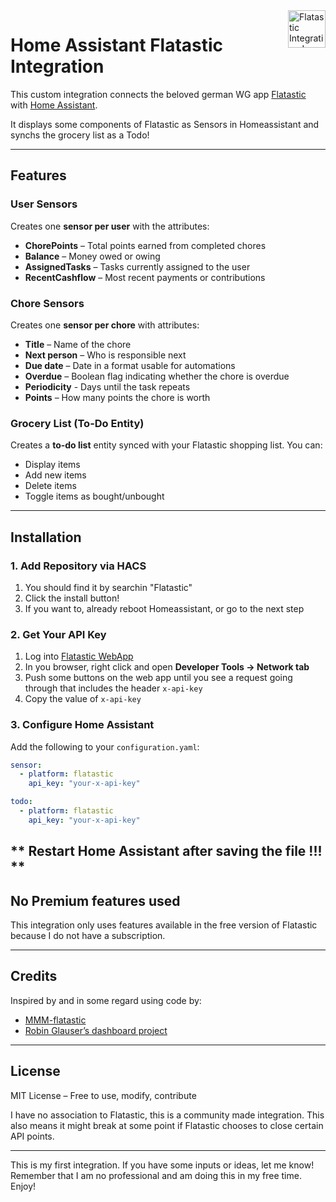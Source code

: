 <img src="https://github.com/avidoni/hass-flatastic/tree/main/images/flatastic.png" alt="Flatastic Integration Logo" title="Flatastic" align="right" height="60" />

# Home Assistant Flatastic Integration

This custom integration connects the beloved german WG app [Flatastic](https://www.flatastic-app.com/) with [Home Assistant](https://www.home-assistant.io/). 

It displays some components of Flatastic as Sensors in Homeassistant and synchs the grocery list as a Todo!

---

## Features

### User Sensors

Creates one **sensor per user** with the attributes:
- **ChorePoints** – Total points earned from completed chores
- **Balance** – Money owed or owing
- **AssignedTasks** – Tasks currently assigned to the user
- **RecentCashflow** – Most recent payments or contributions

### Chore Sensors

Creates one **sensor per chore** with attributes:
- **Title** – Name of the chore
- **Next person** – Who is responsible next
- **Due date** – Date in a format usable for automations
- **Overdue** – Boolean flag indicating whether the chore is overdue
- **Periodicity** - Days until the task repeats
- **Points** – How many points the chore is worth

### Grocery List (To-Do Entity)

Creates a **to-do list** entity synced with your Flatastic shopping list. You can:
- Display items
- Add new items
- Delete items
- Toggle items as bought/unbought

---

## Installation

### 1. Add Repository via HACS
1. You should find it by searchin "Flatastic"
2. Click the install button!
3. If you want to, already reboot Homeassistant, or go to the next step



### 2. Get Your API Key
1. Log into [Flatastic WebApp](https://www.flatastic-app.com/webapp/)
2. In you browser, right click and open **Developer Tools → Network tab**
3. Push some buttons on the web app until you see a request going through that includes the header `x-api-key`
4. Copy the value of `x-api-key`

### 3. Configure Home Assistant

Add the following to your `configuration.yaml`:

```yaml
sensor:
  - platform: flatastic
    api_key: "your-x-api-key"

todo:
  - platform: flatastic
    api_key: "your-x-api-key"
````

** Restart Home Assistant after saving the file !!! **
---

## No Premium features used

This integration only uses features available in the free version of Flatastic because I do not have a subscription.

---

## Credits

Inspired by and in some regard using code by:

* [MMM-flatastic](https://github.com/joschi27/MMM-flatastic)
* [Robin Glauser’s dashboard project](https://www.robinglauser.ch/blog/2021/03/27/building-a-dashboard-in-a-pictureframe-for-my-flat/)

---

## License

MIT License – Free to use, modify, contribute

I have no association to Flatastic, this is a community made integration. This also means it might break at some point if Flatastic chooses to close certain API points.

---

This is my first integration. If you have some inputs or ideas, let me know! Remember that I am no professional and am doing this in my free time. Enjoy!

